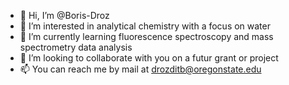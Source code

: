 - 👋 Hi, I’m @Boris-Droz
- 👀 I’m interested in analytical chemistry with a focus on water
- 🌱 I’m currently learning fluorescence spectroscopy and mass spectrometry data analysis
- 💞️ I’m looking to collaborate with you on a futur grant or project
- 📫 You can reach me by mail at drozditb@oregonstate.edu

<!---
Boris-Droz/Boris-Droz is a ✨ special ✨ repository because its `README.md` (this file) appears on your GitHub profile.
You can click the Preview link to take a look at your changes.
--->
